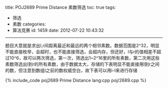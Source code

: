 title: POJ2689 Prime Distance 素数筛选
toc: true
tags:
  - 筛选
  - 素数
categories:
  - 算法竞赛
id: 1459
date: 2012-07-22 10:43:32
---

题目大意就是求出l,r间距离最近和最远的两个相邻素数。数据范围是2^32，明显不能直接枚举，会超时，也不能直接筛选，会超内存，但还好，l与r的值相差不超过10^6，故可以两次筛选，第一次，筛选出1~2^16里的所有素数，第二次用这些素数筛选出l到r的所有素数，由于数据太大，存储的下表明显不能直接用l到r之间的数，但注意到数组l之前的数权威空白，故下表可以用i-l来进行存储

{% include_code poj2689 Prime Distance lang:cpp poj/2689.cpp %}